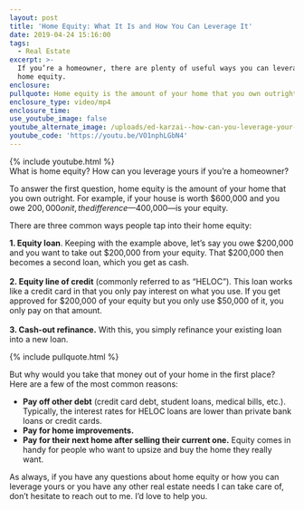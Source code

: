 ```yaml
---
layout: post
title: 'Home Equity: What It Is and How You Can Leverage It'
date: 2019-04-24 15:16:00
tags:
  - Real Estate
excerpt: >-
  If you’re a homeowner, there are plenty of useful ways you can leverage your
  home equity.
enclosure:
pullquote: Home equity is the amount of your home that you own outright.
enclosure_type: video/mp4
enclosure_time:
use_youtube_image: false
youtube_alternate_image: /uploads/ed-karzai--how-can-you-leverage-your-home-equity-youtube.jpg
youtube_code: 'https://youtu.be/VO1nphLGbN4'
---
```


{% include youtube.html %}<br>What is home equity? How can you leverage yours if you’re a homeowner?

To answer the first question, home equity is the amount of your home that you own outright. For example, if your house is worth $600,000 and you owe $200,000 on it, the difference—$400,000—is your equity.&nbsp;

There are three common ways people tap into their home equity:

**1\. Equity loan**. Keeping with the example above, let’s say you owe $200,000 and you want to take out $200,000 from your equity. That $200,000 then becomes a second loan, which you get as cash.&nbsp;<br><br>**2\. Equity line of credit** (commonly referred to as “HELOC”). This loan works like a credit card in that you only pay interest on what you use. If you get approved for $200,000 of your equity but you only use $50,000 of it, you only pay on that amount. &nbsp;<br><br>**3\. Cash-out refinance.** With this, you simply refinance your existing loan into a new loan.

{% include pullquote.html %}

But why would you take that money out of your home in the first place? Here are a few of the most common reasons:

* **Pay off other debt** (credit card debt, student loans, medical bills, etc.). Typically, the interest rates for HELOC loans are lower than private bank loans or credit cards.&nbsp;
* **Pay for home improvements.**
* **Pay for their next home after selling their current one.** Equity comes in handy for people who want to upsize and buy the home they really want.&nbsp;

As always, if you have any questions about home equity or how you can leverage yours or you have any other real estate needs I can take care of, don’t hesitate to reach out to me. I’d love to help you.